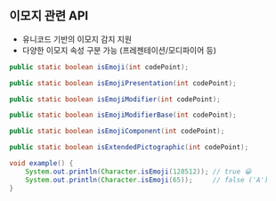 ## 이모지 관련 API

- 유니코드 기반의 이모지 감지 지원
- 다양한 이모지 속성 구분 가능 (프레젠테이션/모디파이어 등)

```java
public static boolean isEmoji(int codePoint);

public static boolean isEmojiPresentation(int codePoint);

public static boolean isEmojiModifier(int codePoint);

public static boolean isEmojiModifierBase(int codePoint);

public static boolean isEmojiComponent(int codePoint);

public static boolean isExtendedPictographic(int codePoint);
```

```java
void example() {
    System.out.println(Character.isEmoji(128512)); // true 😀
    System.out.println(Character.isEmoji(65));     // false ('A')
}
```
